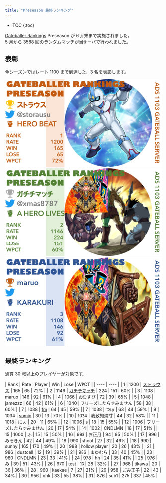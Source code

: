```yaml
---
title: "Preseason 最終ランキング"
---
```


- TOC
{:toc}

[Gateballer Rankings](https://ksmzyp.github.io/2023/05/01/gateballer-rankings.html) Preseason が 6 月末まで実施されました。  
5 月から 3588 回のランダムマッチが当サーバで行われました。

## 表彰

今シーズンではレート 1100 まで到達した、3 名を表彰します。

![](/assets/2023-07-04-01.jpg)
![](/assets/2023-07-04-02.jpg)
![](/assets/2023-07-04-03.jpg)

## 最終ランキング

通算 30 戦以上のプレイヤーが対象です。

| Rank | Rate | Player | Win | Lose | WPCT |
| ---- | ---- |
| 1 | 1200 | [ストラウス](https://twitter.com/storausu) | 165 | 65 | 72% |
| 2 | 1146 | [ガチチマッチ](https://twitter.com/xmas8787) | 224 | 151 | 60% |
| 3 | 1108 | maruo | 146 | 92 | 61% |
| 4 | 1066 | おむすび | 72 | 39 | 65% |
| 5 | 1048 | jamezzz | 66 | 42 | 61% |
| 6 | 1040 | フリーズしたらすみません | 58 | 38 | 60% |
| 7 | 1038 | [fm](https://twitter.com/ksmz_yp) | 64 | 45 | 59% |
| 7 | 1038 | つぼ | 63 | 44 | 59% |
| 9 | 1034 | [sumio](https://twitter.com/ygo_sumio1104) | 30 | 13 | 70% |
| 10 | 1024 | 我致知燐寸 | 44 | 32 | 58% |
| 11 | 1018 | にぇ | 20 | 11 | 65% |
| 12 | 1006 | s | 18 | 15 | 55% |
| 12 | 1006 | フリーズしたらすみません | 20 | 17 | 54% |
| 14 | 1002 | CNDLMN | 18 | 17 | 51% |
| 15 | 1000 | ふ | 15 | 15 | 50% |
| 16 | 998 | お正月 | 94 | 95 | 50% |
| 17 | 996 | みそきん | 42 | 44 | 49% |
| 18 | 990 | shoot | 27 | 32 | 46% |
| 18 | 990 | sunny | 165 | 170 | 49% |
| 20 | 988 | hollow player | 20 | 26 | 43% |
| 21 | 986 | dustcell | 12 | 19 | 39% |
| 21 | 986 | まゆむら | 33 | 40 | 45% |
| 23 | 980 | CNDLMN | 23 | 33 | 41% |
| 24 | 978 | hh | 24 | 35 | 41% |
| 25 | 976 | み | 39 | 51 | 43% |
| 26 | 970 | test | 13 | 28 | 32% |
| 27 | 968 | tikawa | 20 | 36 | 36% |
| 28 | 960 | kaekae | 7 | 27 | 21% |
| 29 | 958 | ごみ王子 | 22 | 43 | 34% |
| 30 | 956 | ohk | 33 | 55 | 38% |
| 31 | 876 | sub1 | 275 | 337 | 45% |